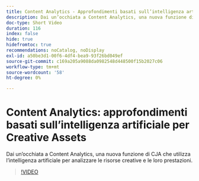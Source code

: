 ```yaml
---
title: Content Analytics - Approfondimenti basati sull’intelligenza artificiale per Creative Assets
description: Dai un’occhiata a Content Analytics, una nuova funzione di CJA che utilizza l’intelligenza artificiale per analizzare le risorse creative e le loro prestazioni.
doc-type: Short Video
duration: 116
index: false
hide: true
hidefromtoc: true
recommendations: noCatalog, noDisplay
exl-id: a50be3d1-00f6-4df4-bea9-93f26bd049ef
source-git-commit: c169a205a9088da0982548d448500f15b2027c06
workflow-type: tm+mt
source-wordcount: '58'
ht-degree: 0%

---
```


# Content Analytics: approfondimenti basati sull’intelligenza artificiale per Creative Assets

Dai un’occhiata a Content Analytics, una nuova funzione di CJA che utilizza l’intelligenza artificiale per analizzare le risorse creative e le loro prestazioni.

<!-- 62_S103_3442450_115_content-analytics-aipowered-insights-for-creative-assets -->
>[!VIDEO](https://video.tv.adobe.com/v/3458352/?learn=on&enablevpops=true)
